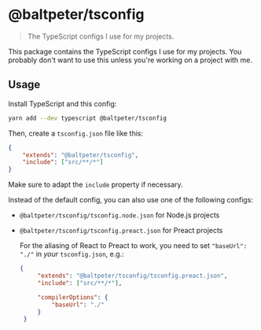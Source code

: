 # @baltpeter/tsconfig

> The TypeScript configs I use for my projects.

This package contains the TypeScript configs I use for my projects. You probably don't want to use this unless you're working on a project with me.

## Usage

Install TypeScript and this config:

```sh
yarn add --dev typescript @baltpeter/tsconfig
```

Then, create a `tsconfig.json` file like this:

```json
{
    "extends": "@baltpeter/tsconfig",
    "include": ["src/**/*"]
}
```

Make sure to adapt the `include` property if necessary.

Instead of the default config, you can also use one of the following configs:

* `@baltpeter/tsconfig/tsconfig.node.json` for Node.js projects
* `@baltpeter/tsconfig/tsconfig.preact.json` for Preact projects

   For the aliasing of React to Preact to work, you need to set `"baseUrl": "./"` in _your_ `tsconfig.json`, e.g.:

   ```json
   {
        "extends": "@baltpeter/tsconfig/tsconfig.preact.json",
        "include": ["src/**/*"],

        "compilerOptions": {
            "baseUrl": "./"
        }
    }
   ```
